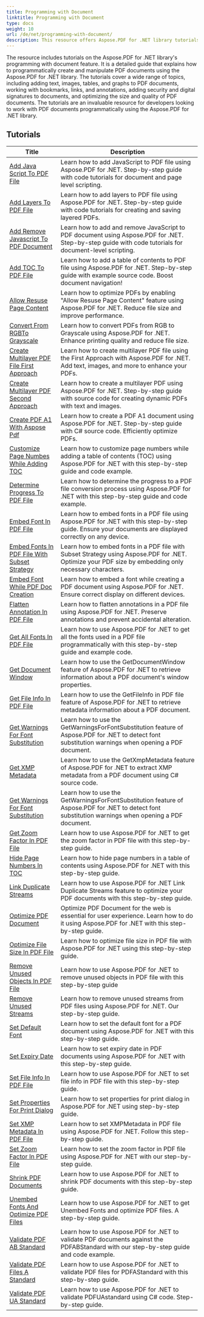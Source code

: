 ```yaml
---
title: Programming with Document
linktitle: Programming with Document
type: docs
weight: 10
url: /de/net/programming-with-document/
description: This resource offers Aspose.PDF for .NET library tutorials for programming with documents. It covers topics like creating/manipulating PDFs, adding images/tables/links, optimizing documents, and adding security. It's a valuable resource for developers working with PDF documents using Aspose.PDF for .NET.
---
```

The resource includes tutorials on the Aspose.PDF for .NET library's programming with document feature. It is a detailed guide that explains how to programmatically create and manipulate PDF documents using the Aspose.PDF for .NET library. The tutorials cover a wide range of topics, including adding text, images, tables, and graphs to PDF documents, working with bookmarks, links, and annotations, adding security and digital signatures to documents, and optimizing the size and quality of PDF documents. The tutorials are an invaluable resource for developers looking to work with PDF documents programmatically using the Aspose.PDF for .NET library.

## Tutorials
| Title | Description |
| --- | --- | 
| [Add Java Script To PDF File](./addjavascripttopage/) | Learn how to add JavaScript to PDF file using Aspose.PDF for .NET. Step-by-step guide with code tutorials for document and page level scripting. |  
| [Add Layers To PDF File](./addlayers/) | Learn how to add layers to PDF file using Aspose.PDF for .NET. Step-by-step guide with code tutorials for creating and saving layered PDFs. |  
| [Add Remove Javascript To PDF Document](./addremovejavascripttodoc/) | Learn how to add and remove JavaScript to PDF document using Aspose.PDF for .NET. Step-by-step guide with code tutorials for document-level scripting. |  
| [Add TOC To PDF File](./addtoc/) | Learn how to add a table of contents to PDF file using Aspose.PDF for .NET. Step-by-step guide with example source code. Boost document navigation! |  
| [Allow Resuse Page Content](./allowresusepagecontent/) | Learn how to optimize PDFs by enabling "Allow Resuse Page Content" feature using Aspose.PDF for .NET. Reduce file size and improve performance. |  
| [Convert From RGBTo Grayscale](./convertfromrgbtograyscale/) | Learn how to convert PDFs from RGB to Grayscale using Aspose.PDF for .NET. Enhance printing quality and reduce file size. |  
| [Create Multilayer PDF File First Approach](./createmultilayerpdffirstapproach/) | Learn how to create multilayer PDF file using the First Approach with Aspose.PDF for .NET. Add text, images, and more to enhance your PDFs. |  
| [Create Multilayer PDF Second Approach](./createmultilayerpdfsecondapproach/) | Learn how to create a multilayer PDF using Aspose.PDF for .NET. Step-by-step guide with source code for creating dynamic PDFs with text and images. |  
| [Create PDF A1 With Aspose Pdf](./createpdfa1withasposepdf/) | Learn how to create a PDF A1 document using Aspose.PDF for .NET. Step-by-step guide with C# source code. Efficiently optimize PDFs. |  
| [Customize Page Numbes While Adding TOC](./customizepagenumbeswhileaddingtoc/) | Learn how to customize page numbers while adding a table of contents (TOC) using Aspose.PDF for .NET with this step-by-step guide and code example. |  
| [Determine Progress To PDF File](./determineprogress/) | Learn how to determine the progress to a PDF file conversion process using Aspose.PDF for .NET with this step-by-step guide and code example. |  
| [Embed Font In PDF File](./embedfont/) | Learn how to embed fonts in a PDF file using Aspose.PDF for .NET with this step-by-step guide. Ensure your documents are displayed correctly on any device. |  
| [Embed Fonts In PDF File With Subset Strategy](./embedfontsusingsubsetstrategy/) | Learn how to embed fonts in a PDF file with Subset Strategy using Aspose.PDF for .NET. Optimize your PDF size by embedding only necessary characters. |  
| [Embed Font While PDF Doc Creation](./embedfontwhiledoccreation/) | Learn how to embed a font while creating a PDF document using Aspose.PDF for .NET. Ensure correct display on different devices. |  
| [Flatten Annotation In PDF File](./flattenannotation/) | Learn how to flatten annotations in a PDF file using Aspose.PDF for .NET. Preserve annotations and prevent accidental alteration. |  
| [Get All Fonts In PDF File](./getallfonts/) | Learn how to use Aspose.PDF for .NET to get all the fonts used in a PDF file programmatically with this step-by-step guide and example code. |  
| [Get Document Window](./getdocumentwindow/) | Learn how to use the GetDocumentWindow feature of Aspose.PDF for .NET to retrieve information about a PDF document's window properties. |  
| [Get File Info In PDF File](./getfileinfo/) | Learn how to use the GetFileInfo in PDF file feature of Aspose.PDF for .NET to retrieve metadata information about a PDF document. |  
| [Get Warnings For Font Substitution](./getwarningsforfontsubstitution/) | Learn how to use the GetWarningsForFontSubstitution feature of Aspose.PDF for .NET to detect font substitution warnings when opening a PDF document. |  
| [Get XMP Metadata](./getxmpmetadata/) | Learn how to use the GetXmpMetadata feature of Aspose.PDF for .NET to extract XMP metadata from a PDF document using C# source code. |  
| [Get Warnings For Font Substitution](./getwarningsforfontsubstitution/) | Learn how to use the GetWarningsForFontSubstitution feature of Aspose.PDF for .NET to detect font substitution warnings when opening a PDF document. |  
| [Get Zoom Factor In PDF File](./getzoomfactor/) | Learn how to use Aspose.PDF for .NET to get the zoom factor in PDF file with this step-by-step guide. |  
| [Hide Page Numbers In TOC](./hidepagenumbersintoc/) | Learn how to hide page numbers in a table of contents using Aspose.PDF for .NET with this step-by-step guide. |  
| [Link Duplicate Streams](./linkduplicatestreams/) | Learn how to use Aspose.PDF for .NET Link Duplicate Streams feature to optimize your PDF documents with this step-by-step guide. |  
| [Optimize PDF Document](./optimizedocument/) | Optimize PDF Document for the web is essential for user experience. Learn how to do it using Aspose.PDF for .NET with this step-by-step guide. |  
| [Optimize File Size In PDF File](./optimizefilesize/) | Learn how to optimize file size in PDF file with Aspose.PDF for .NET using this step-by-step guide. |  
| [Remove Unused Objects In PDF File](./removeunusedobjects/) | Learn how to use Aspose.PDF for .NET to remove unused objects in PDF file with this step-by-step guide |  
| [Remove Unused Streams](./removeunusedstreams/) | Learn how to remove unused streams from PDF files using Aspose.PDF for .NET. Our step-by-step guide. |  
| [Set Default Font](./setdefaultfont/) | Learn how to set the default font for a PDF document using Aspose.PDF for .NET with this step-by-step guide. |  
| [Set Expiry Date](./setexpirydate/) | Learn how to set expiry date in PDF documents using Aspose.PDF for .NET with this step-by-step guide. |  
| [Set File Info In PDF File](./setfileinfo/) | Learn how to use Aspose.PDF for .NET to set file info in PDF file with this step-by-step guide. |  
| [Set Properties For Print Dialog](./setpropertiesforprintdialog/) | Learn how to set properties for print dialog in Aspose.PDF for .NET using step-by-step guide. |  
| [Set XMP Metadata In PDF File](./setxmpmetadata/) | Learn how to set XMPMetadata in PDF file using Aspose.PDF for .NET. Follow this step-by-step guide. |  
| [Set Zoom Factor In PDF File](./setzoomfactor/) | Learn how to set the zoom factor in PDF file using Aspose.PDF for .NET with our step-by-step guide. |  
| [Shrink PDF Documents](./shrinkdocuments/) | Learn how to use Aspose.PDF for .NET to shrink PDF documents with this step-by-step guide.  |  
| [Unembed Fonts And Optimize PDF Files](./unembedfonts/) | Learn how to use Aspose.PDF for .NET to get Unembed Fonts and optimize PDF files. A step-by-step guide. |  
| [Validate PDF AB Standard](./validatepdfabstandard/) | Learn how to use Aspose.PDF for .NET to validate PDF documents against the PDFABStandard with our step-by-step guide and code example. |  
| [Validate PDF Files A Standard](./validatepdfastandard/) | Learn how to use Aspose.PDF for .NET to validate PDF files for PDFAStandard with this step-by-step guide. |  
| [Validate PDF UA Standard](./validatepdfuastandard/) | Learn how to use Aspose.PDF for .NET to validate PDFUAstandard using C# code. Step-by-step guide. |  
